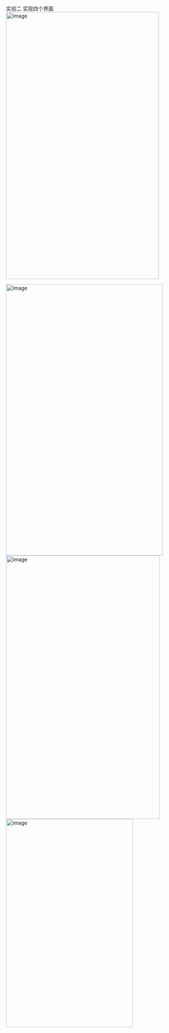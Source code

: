 实验二
实现四个界面
<img width="419" height="730" alt="image" src="https://github.com/user-attachments/assets/70c4a748-1846-4b32-aa87-94099bacdd73" />

<img width="430" height="742" alt="image" src="https://github.com/user-attachments/assets/b0e4dcce-1c97-4820-a8b5-84e4d9fcf1b9" />

<img width="422" height="720" alt="image" src="https://github.com/user-attachments/assets/27257f7d-f5a3-498c-882d-5b35d10a914b" />

<img width="348" height="569" alt="image" src="https://github.com/user-attachments/assets/2fcb191d-d029-421f-824c-7c1efecda02b" />
